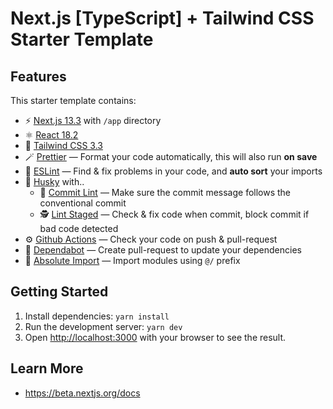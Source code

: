# Next.js [TypeScript] + Tailwind CSS Starter Template

## Features

This starter template contains:

- ⚡️ [Next.js 13.3](https://nextjs.org/) with `/app` directory
- ⚛️ [React 18.2](https://reactjs.org/)
- 🎐 [Tailwind CSS 3.3](https://tailwindcss.com/)
- 🪄 [Prettier](https://prettier.io/) — Format your code automatically, this will also run **on save**
- 🧼 [ESLint](https://eslint.org/) — Find & fix problems in your code, and **auto sort** your imports
- 🐶 [Husky](https://www.npmjs.com/package/husky) with..
  - 📜 [Commit Lint](https://github.com/conventional-changelog/commitlint) — Make sure the commit message follows the conventional commit
  - 🕵️ [Lint Staged](https://www.npmjs.com/package/lint-staged) — Check & fix code when commit, block commit if bad code detected
- ⚙️ [Github Actions](https://github.com/features/actions) — Check your code on push & pull-request
- 🤖 [Dependabot](https://github.com/dependabot) — Create pull-request to update your dependencies
- 🔗 [Absolute Import](./tsconfig.json) — Import modules using `@/` prefix

## Getting Started

1. Install dependencies: `yarn install`
2. Run the development server: `yarn dev`
3. Open [http://localhost:3000](http://localhost:3000) with your browser to see the result.

## Learn More

- https://beta.nextjs.org/docs
